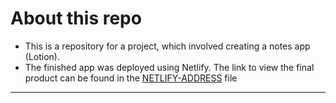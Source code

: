 # About this repo
- This is a repository for a project, which involved creating a notes app (Lotion). 
- The finished app was deployed using Netlify. The link to view the final product can be found in the [NETLIFY-ADDRESS](./NETLIFY-ADDRESS.md) file
---


